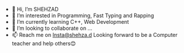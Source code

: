 - 👋 Hi, I’m SHEHZAD
- 👀 I’m interested in Programming, Fast Typing and Rapping
- 🌱 I’m currently learning C++, Web Development
- 💞️ I’m looking to collaborate on ...
- 📫 Reach me on Insta@shehza.d
Looking forward to be a Computer teacher and help others😊
<!---
shehza-d/shehza-d is a ✨ special ✨ repository because its `README.md` (this file) appears on your GitHub profile.
You can click the Preview link to take a look at your changes.
Enthusiastic 💯
Dedicated to Work
Hungry for Experience 😉
I always like to Enjoy my Work that I'm doing
Looking forward to be a Computer teacher and run a Software house😊
--->
